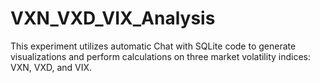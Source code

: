 # VXN_VXD_VIX_Analysis
This experiment utilizes automatic Chat with SQLite code to generate visualizations and perform calculations on three market volatility indices: VXN, VXD, and VIX.
